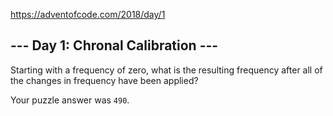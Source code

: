 https://adventofcode.com/2018/day/1

## --- Day 1: Chronal Calibration ---

Starting with a frequency of zero, what is the resulting frequency after all of the changes in frequency have been applied?

Your puzzle answer was `490`.
